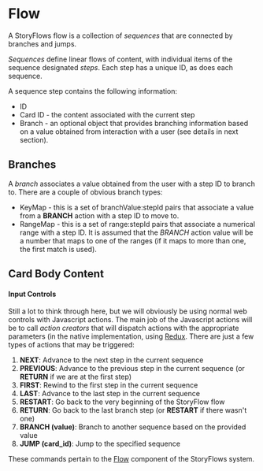 # Flow

A StoryFlows flow is a collection of _sequences_ that are connected by branches and jumps.

_Sequences_ define linear flows of content, with individual items of the sequence designated _steps_. Each step has a unique ID, as does each sequence.

A sequence step contains the following information:
* ID
* Card ID - the content associated with the current step
* Branch - an optional object that provides branching information based on a value obtained from interaction with a user (see details in next section).

## Branches
A _branch_ associates a value obtained from the user with a step ID to branch to. There are a couple of obvious branch types:
* KeyMap - this is a set of branchValue:stepId pairs that associate a value from a __BRANCH__ action with a step ID to move to.
* RangeMap - this is a set of range:stepId pairs that associate a numerical range with a step ID. It is assumed that the _BRANCH_ action value will be a number that maps to one of the ranges (if it maps to more than one, the first match is used).


## Card Body Content

#### Input Controls
Still a lot to think through here, but we will obviously be using normal web controls with Javascript actions. The main job of the Javascript actions will be to call _action creators_ that will dispatch actions with the appropriate parameters (in the native implementation, using <a href="https://github.com/rackt/redux" target="_blank">Redux</a>. There are just a few types of actions that may be triggered:

1. __NEXT__: Advance to the next step in the current sequence
2. __PREVIOUS__: Advance to the previous step in the current sequence (or __RETURN__ if we are at the first step)
3. __FIRST__: Rewind to the first step in the current sequence
4. __LAST__: Advance to the last step in the current sequence
5. __RESTART__: Go back to the very beginning of the StoryFlow flow
6. __RETURN__: Go back to the last branch step (or __RESTART__ if there wasn't one)
7. __BRANCH (value)__: Branch to another sequence based on the provided value
8. __JUMP (card_id)__: Jump to the specified sequence

These commands pertain to the [Flow](flow.md) component of the StoryFlows system.

